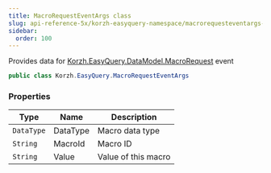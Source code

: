 ```yaml
---
title: MacroRequestEventArgs class
slug: api-reference-5x/korzh-easyquery-namespace/macrorequesteventargs-class
sidebar:
  order: 100
---
```


Provides data for [Korzh.EasyQuery.DataModel.MacroRequest](///////////////easyquery/docs/api-reference-5x/korzh-easyquery-namespace/datamodel-class) event
```csharp
public class Korzh.EasyQuery.MacroRequestEventArgs

```

### Properties

| Type | Name | Description | 
| --- | --- | --- | 
| `DataType` | DataType | Macro data type | 
| `String` | MacroId | Macro ID | 
| `String` | Value | Value of this macro |
